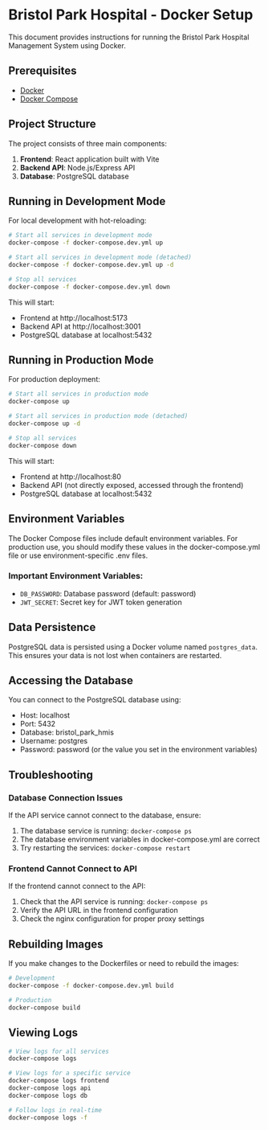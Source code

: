 # Bristol Park Hospital - Docker Setup

This document provides instructions for running the Bristol Park Hospital Management System using Docker.

## Prerequisites

- [Docker](https://docs.docker.com/get-docker/)
- [Docker Compose](https://docs.docker.com/compose/install/)

## Project Structure

The project consists of three main components:

1. **Frontend**: React application built with Vite
2. **Backend API**: Node.js/Express API
3. **Database**: PostgreSQL database

## Running in Development Mode

For local development with hot-reloading:

```bash
# Start all services in development mode
docker-compose -f docker-compose.dev.yml up

# Start all services in development mode (detached)
docker-compose -f docker-compose.dev.yml up -d

# Stop all services
docker-compose -f docker-compose.dev.yml down
```

This will start:
- Frontend at http://localhost:5173
- Backend API at http://localhost:3001
- PostgreSQL database at localhost:5432

## Running in Production Mode

For production deployment:

```bash
# Start all services in production mode
docker-compose up

# Start all services in production mode (detached)
docker-compose up -d

# Stop all services
docker-compose down
```

This will start:
- Frontend at http://localhost:80
- Backend API (not directly exposed, accessed through the frontend)
- PostgreSQL database at localhost:5432

## Environment Variables

The Docker Compose files include default environment variables. For production use, you should modify these values in the docker-compose.yml file or use environment-specific .env files.

### Important Environment Variables:

- `DB_PASSWORD`: Database password (default: password)
- `JWT_SECRET`: Secret key for JWT token generation

## Data Persistence

PostgreSQL data is persisted using a Docker volume named `postgres_data`. This ensures your data is not lost when containers are restarted.

## Accessing the Database

You can connect to the PostgreSQL database using:

- Host: localhost
- Port: 5432
- Database: bristol_park_hmis
- Username: postgres
- Password: password (or the value you set in the environment variables)

## Troubleshooting

### Database Connection Issues

If the API service cannot connect to the database, ensure:

1. The database service is running: `docker-compose ps`
2. The database environment variables in docker-compose.yml are correct
3. Try restarting the services: `docker-compose restart`

### Frontend Cannot Connect to API

If the frontend cannot connect to the API:

1. Check that the API service is running: `docker-compose ps`
2. Verify the API URL in the frontend configuration
3. Check the nginx configuration for proper proxy settings

## Rebuilding Images

If you make changes to the Dockerfiles or need to rebuild the images:

```bash
# Development
docker-compose -f docker-compose.dev.yml build

# Production
docker-compose build
```

## Viewing Logs

```bash
# View logs for all services
docker-compose logs

# View logs for a specific service
docker-compose logs frontend
docker-compose logs api
docker-compose logs db

# Follow logs in real-time
docker-compose logs -f
```
